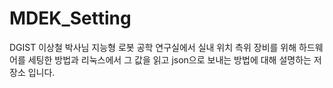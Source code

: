 # MDEK_Setting
DGIST 이상철 박사님 지능형 로봇 공학 연구실에서 실내 위치 측위 장비를 위해 하드웨어를 세팅한 방법과 리눅스에서 그 값을 읽고 json으로 보내는 방법에 대해 설명하는 저장소 입니다.
